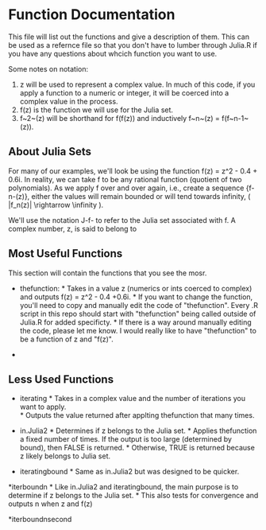 # Function Documentation

This file will list out the functions and give a description of them.  This can be used as a refernce file so that you don't have to lumber through Julia.R if you have any questions about whcich function you want to use.

Some notes on notation:

1. z will be used to represent a complex value. In much of this code, if you apply a function to a numeric or integer, it will be coerced into a complex value in the process.
2. f(z) is the function we will use for the Julia set.
3. f~2~(z) will be shorthand for f(f(z)) and inductively f~n~(z) = f(f~n-1~(z)).

## About Julia Sets

For many of our examples, we'll look be using the function f(z) = z^2 - 0.4 + 0.6i.  In reality, we can take f to be any rational function (quotient of two polynomials).  As we apply f over and over again, i.e., create a sequence {f-n-(z)}, either the values will remain bounded or will tend towards infinity, \( |f_n(z)| \rightarrow \infinity \).


We'll use the notation J-f- to refer to the Julia set associated with f.
A complex number, z, is said to belong to 

## Most Useful Functions

This section will contain the functions that you see the mosr.


* thefunction:
        * Takes in a value z (numerics or ints coerced to complex) and outputs f(z) = z^2 - 0.4 +0.6i.
        * If you want to change the function, you'll need to copy and manually edit the code of "thefunction".  Every .R script in this repo should start with "thefunction" being called outside of Julia.R for added specificty.
        * If there is a way around manually editing the code, please let me know.  I would really like to have "thefunction" to be a function of z and "f(z)".
        
*



## Less Used Functions

* iterating
        * Takes in a complex value and the number of iterations you want to apply.  
        * Outputs the value returned after applting thefunction that many times.
        
* in.Julia2
        * Determines if z belongs to the Julia set.
        * Applies thefunction a fixed number of times.  If the output is too large (determined by bound), then FALSE is returned.
        * Otherwise, TRUE is returned because z likely belongs to Julia set.

* iteratingbound
        * Same as in.Julia2 but was designed to be quicker.
        
*iterboundn
        * Like in.Julia2 and iteratingbound, the main purpose is to determine if z belongs to the Julia set.
        * This also tests for convergence and outputs n when z and f(z)

*iterboundnsecond